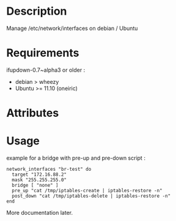 Description
===========

Manage /etc/network/interfaces on debian / Ubuntu

Requirements
============

ifupdown-0.7~alpha3 or older :
* debian > wheezy
* Ubuntu >= 11.10 (oneiric)

Attributes
==========

Usage
=====
example for a bridge with pre-up and pre-down script :

    network_interfaces "br-test" do
      target "172.16.88.2"
      mask "255.255.255.0"
      bridge [ "none" ]
      pre_up "cat /tmp/iptables-create | iptables-restore -n"
      post_down "cat /tmp/iptables-delete | iptables-restore -n"
    end

More documentation later.